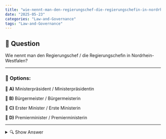 ```yaml
---
title: "wie-nennt-man-den-regierungschef-die-regierungschefin-in-nordrhein-westfalen"
date: "2025-05-23"
categories: "Law-and-Governance"
tags: "Law-and-Governance"
---
```


## 📌 **Question**

Wie nennt man den Regierungschef / die Regierungschefin in Nordrhein-Westfalen?



---

### 📝 **Options:**

🔘 **A)** Ministerpräsident / Ministerpräsidentin

🔘 **B)** Bürgermeister / Bürgermeisterin

🔘 **C)** Erster Minister / Erste Ministerin

🔘 **D)** Premierminister / Premierministerin

---

<details>
  <summary>🔍 Show Answer</summary>

  <p>
💡  <b>Correct Answer:</b>  a
  </p>
  <p>
    📖<b>Explanation:</b>
    Nordrhein-Westfalen ist ein Bundesland in Deutschland, das durch seinen eigenen Regierungschef vertreten wird. Die Rolle des Regierungschefs ist entscheidend für die Landespolitik und Verwaltung. Im föderalen System Deutschlands wird der Regierungschef eines Bundeslandes als Ministerpräsident bezeichnet. Diese Person ist verantwortlich für die Leitung der Landesregierung und die Umsetzung der politischen Strategie im Landtag. Bei den Antwortmöglichkeiten steht also zur Auswahl, wie die Bezeichnung für den Regierungschef sein könnte. Die richtige Antwort ist wichtig, um das politische System und die Führung der Regionen in Deutschland richtig zu verstehen.
  </p>
</details>
